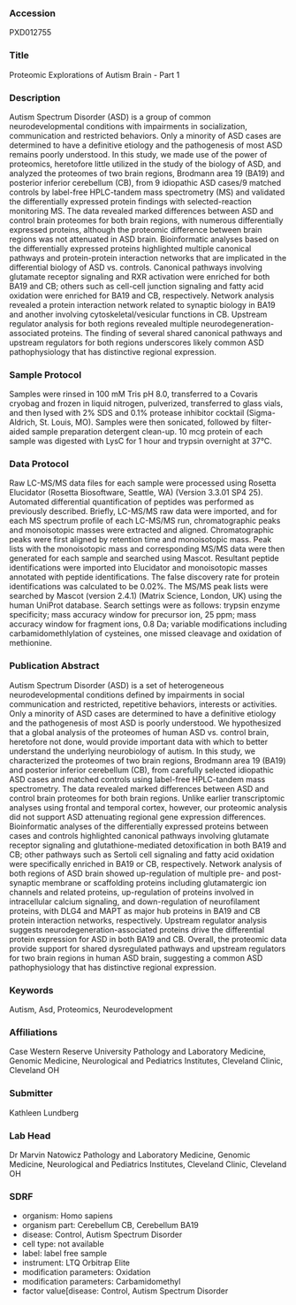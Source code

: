 ### Accession
PXD012755

### Title
Proteomic Explorations of Autism Brain - Part 1

### Description
Autism Spectrum Disorder (ASD) is a group of common neurodevelopmental conditions with impairments in socialization, communication and restricted behaviors. Only a minority of ASD cases are determined to have a definitive etiology and the pathogenesis of most ASD remains poorly understood. In this study, we made use of the power of proteomics, heretofore little utilized in the study of the biology of ASD, and analyzed the proteomes of two brain regions, Brodmann area 19 (BA19) and posterior inferior cerebellum (CB), from 9 idiopathic ASD cases/9 matched controls by label-free HPLC-tandem mass spectrometry (MS) and validated the differentially expressed protein findings with selected-reaction monitoring MS. The data revealed marked differences between ASD and control brain proteomes for both brain regions, with numerous differentially expressed proteins, although the proteomic difference between brain regions was not attenuated in ASD brain. Bioinformatic analyses based on the differentially expressed proteins highlighted multiple canonical pathways and protein-protein interaction networks that are implicated in the differential biology of ASD vs. controls. Canonical pathways involving glutamate receptor signaling and RXR activation were enriched for both BA19 and CB; others such as cell-cell junction signaling and fatty acid oxidation were enriched for BA19 and CB, respectively. Network analysis revealed a protein interaction network related to synaptic biology in BA19 and another involving cytoskeletal/vesicular functions in CB. Upstream regulator analysis for both regions revealed multiple neurodegeneration-associated proteins. The finding of several shared canonical pathways and upstream regulators for both regions underscores likely common ASD pathophysiology that has distinctive regional expression.

### Sample Protocol
Samples were rinsed in 100 mM Tris pH 8.0, transferred to a Covaris cryobag and frozen in liquid nitrogen, pulverized, transferred to glass vials, and then lysed with 2% SDS and 0.1% protease inhibitor cocktail (Sigma-Aldrich, St. Louis, MO). Samples were then sonicated, followed by filter-aided sample preparation detergent clean-up. 10 mcg protein of each sample was digested with LysC for 1 hour and trypsin overnight at 37°C.

### Data Protocol
Raw LC-MS/MS data files for each sample were processed using Rosetta Elucidator (Rosetta Biosoftware, Seattle, WA) (Version 3.3.01 SP4 25). Automated differential quantification of peptides was performed as previously described. Briefly, LC-MS/MS raw data were imported, and for each MS spectrum profile of each LC-MS/MS run, chromatographic peaks and monoisotopic masses were extracted and aligned. Chromatographic peaks were first aligned by retention time and monoisotopic mass. Peak lists with the monoisotopic mass and corresponding MS/MS data were then generated for each sample and searched using  Mascot. Resultant peptide identifications were imported into Elucidator and monoisotopic masses annotated with peptide identifications. The false discovery rate for protein identifications was calculated to be 0.02%. The MS/MS peak lists were searched by Mascot (version 2.4.1) (Matrix Science, London, UK) using the human UniProt database. Search settings were as follows: trypsin enzyme specificity; mass accuracy window for precursor ion, 25 ppm; mass accuracy window for fragment ions, 0.8 Da; variable modifications including carbamidomethlylation of cysteines, one missed cleavage and oxidation of methionine.

### Publication Abstract
Autism Spectrum Disorder (ASD) is a set of heterogeneous neurodevelopmental conditions defined by impairments in social communication and restricted, repetitive behaviors, interests or activities. Only a minority of ASD cases are determined to have a definitive etiology and the pathogenesis of most ASD is poorly understood. We hypothesized that a global analysis of the proteomes of human ASD vs. control brain, heretofore not done, would provide important data with which to better understand the underlying neurobiology of autism. In this study, we characterized the proteomes of two brain regions, Brodmann area 19 (BA19) and posterior inferior cerebellum (CB), from carefully selected idiopathic ASD cases and matched controls using label-free HPLC-tandem mass spectrometry. The data revealed marked differences between ASD and control brain proteomes for both brain regions. Unlike earlier transcriptomic analyses using frontal and temporal cortex, however, our proteomic analysis did not support ASD attenuating regional gene expression differences. Bioinformatic analyses of the differentially expressed proteins between cases and controls highlighted canonical pathways involving glutamate receptor signaling and glutathione-mediated detoxification in both BA19 and CB; other pathways such as Sertoli cell signaling and fatty acid oxidation were specifically enriched in BA19 or CB, respectively. Network analysis of both regions of ASD brain showed up-regulation of multiple pre- and post-synaptic membrane or scaffolding proteins including glutamatergic ion channels and related proteins, up-regulation of proteins involved in intracellular calcium signaling, and down-regulation of neurofilament proteins, with DLG4 and MAPT as major hub proteins in BA19 and CB protein interaction networks, respectively. Upstream regulator analysis suggests neurodegeneration-associated proteins drive the differential protein expression for ASD in both BA19 and CB. Overall, the proteomic data provide support for shared dysregulated pathways and upstream regulators for two brain regions in human ASD brain, suggesting a common ASD pathophysiology that has distinctive regional expression.

### Keywords
Autism, Asd, Proteomics, Neurodevelopment

### Affiliations
Case Western Reserve University
Pathology and Laboratory Medicine, Genomic Medicine, Neurological and Pediatrics Institutes, Cleveland Clinic, Cleveland OH

### Submitter
Kathleen Lundberg

### Lab Head
Dr Marvin Natowicz
Pathology and Laboratory Medicine, Genomic Medicine, Neurological and Pediatrics Institutes, Cleveland Clinic, Cleveland OH


### SDRF
- organism: Homo sapiens
- organism part: Cerebellum CB, Cerebellum BA19
- disease: Control, Autism Spectrum Disorder
- cell type: not available
- label: label free sample
- instrument: LTQ Orbitrap Elite
- modification parameters: Oxidation
- modification parameters: Carbamidomethyl
- factor value[disease: Control, Autism Spectrum Disorder

